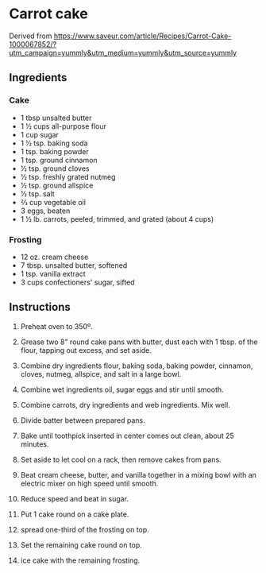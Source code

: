# Carrot cake

Derived from https://www.saveur.com/article/Recipes/Carrot-Cake-1000067852/?utm_campaign=yummly&utm_medium=yummly&utm_source=yummly

## Ingredients

### Cake
 - 1 tbsp unsalted butter
 - 1 1⁄2 cups all-purpose flour
 - 1 cup sugar
 - 1 1⁄2 tsp. baking soda
 - 1 tsp. baking powder
 - 1 tsp. ground cinnamon
 - 1⁄2 tsp. ground cloves
 - 1⁄2 tsp. freshly grated nutmeg
 - 1⁄2 tsp. ground allspice
 - 1⁄2 tsp. salt
 - 2⁄3 cup vegetable oil
 - 3 eggs, beaten
 - 1 1⁄2 lb. carrots, peeled, trimmed, and grated (about 4 cups)

### Frosting
 - 12 oz. cream cheese
 - 7 tbsp. unsalted butter, softened
 - 1 tsp. vanilla extract
 - 3 cups confectioners' sugar, sifted

## Instructions

1. Preheat oven to 350º.
1. Grease two 8" round cake pans with butter, dust each with 1 tbsp. of the flour, tapping out excess, and set aside.
1. Combine dry ingredients flour, baking soda, baking powder, cinnamon, cloves, nutmeg, allspice, and salt in a large bowl. 
1. Combine wet ingredients oil, sugar eggs and stir until smooth.
1. Combine carrots, dry ingredients and web ingredients.  Mix well.
1. Divide batter between prepared pans. 
1. Bake until toothpick inserted in center comes out clean, about 25 minutes. 
1. Set aside to let cool on a rack, then remove cakes from pans.


1. Beat cream cheese, butter, and vanilla together in a mixing bowl with an electric mixer on high speed until smooth.
1. Reduce speed and beat in sugar.
1. Put 1 cake round on a cake plate.
1. spread one-third of the frosting on top. 
1. Set the remaining cake round on top.
1. ice cake with the remaining frosting.
